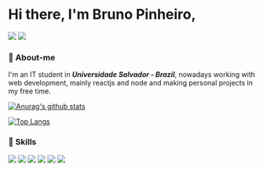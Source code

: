 # Hi there, I'm Bruno Pinheiro,

<a href="mailto:psbrunosouza@gmail.com
"><img src="https://img.shields.io/badge/Gmail-D14836?style=for-the-badge&logo=gmail&logoColor=white"/></a> 
<a href="https://www.linkedin.com/in/psbrunosouza/"><img src="https://img.shields.io/badge/LinkedIn-0077B5?style=for-the-badge&logo=linkedin&logoColor=white"/></a>

### 💬 About-me

<div>
  <!-- <img width="320" align="right" src="./Programmer-cuate.svg"> -->
</div>


I'm an IT student in ***Universidade Salvador - Brazil***, nowadays working with web development, mainly reactjs and node and making personal projects in my free time.

[![Anurag's github stats](https://github-readme-stats.vercel.app/api?username=psbrunosouza&count_private=true&include_all_commits=true&theme=dracula&show_icons=true)](https://github.com/psbrunosouza)

[![Top Langs](https://github-readme-stats.vercel.app/api/top-langs/?username=psbrunosouza&layout=compact&theme=dracula&hide=php,html,css)](https://github.com/psbrunosouza)

### 🔧 Skills

![](https://img.shields.io/badge/tech-reactjs-informational?style=flat&logo=react&logoColor=white&color=DD6387) ![](https://img.shields.io/badge/tech-javascript-informational?style=flat&logo=javascript&logoColor=white&color=DD6387) ![](https://img.shields.io/badge/tech-typescript-informational?style=flat&logo=typescript&logoColor=white&color=DD6387) ![](https://img.shields.io/badge/tech-node-informational?style=flat&logo=nodejs&logoColor=white&color=DD6387) ![](https://img.shields.io/badge/tool-visualCode-informational?style=flat&logo=visualstudiocode&logoColor=white&color=DD6387) ![](https://img.shields.io/badge/tool-docker-informational?style=flat&logo=docker&logoColor=white&color=DD6387)
